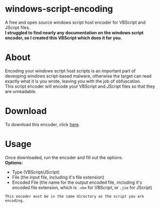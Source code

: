 # windows-script-encoding
A free and open source windows script host encoder for VBScript and JScript files.<br />
**I struggled to find nearly any documentation on the windows script encoder, so I created this VBScript which does it for you.**

# About
Encoding your windows script host scripts is an important part of deveoping windows script-based malware, otherwise the target can read exactly what it is you wrote, leaving you with the job of obfuscation.<br />
This script encoder will encode your VBScript and JScript files so that they are unreadable.

# Download
To download this encoder, click [here](https://github.com/Yochran/windows-script-encoding/releases/tag/1.0.0).<br />

# Usage
Once downloaded, run the encoder and fill out the options.<br />
**Options:**
  - Type (VBScript/JScript)
  - File (the input file, including it's file extension)
  - Encoded File (the name for the output encoded file, including it's encoded file extension, which is `.vbe` for VBScript, or `.jse` for JScript)


`This encoder must be in the same directory as the script you are encoding.`
